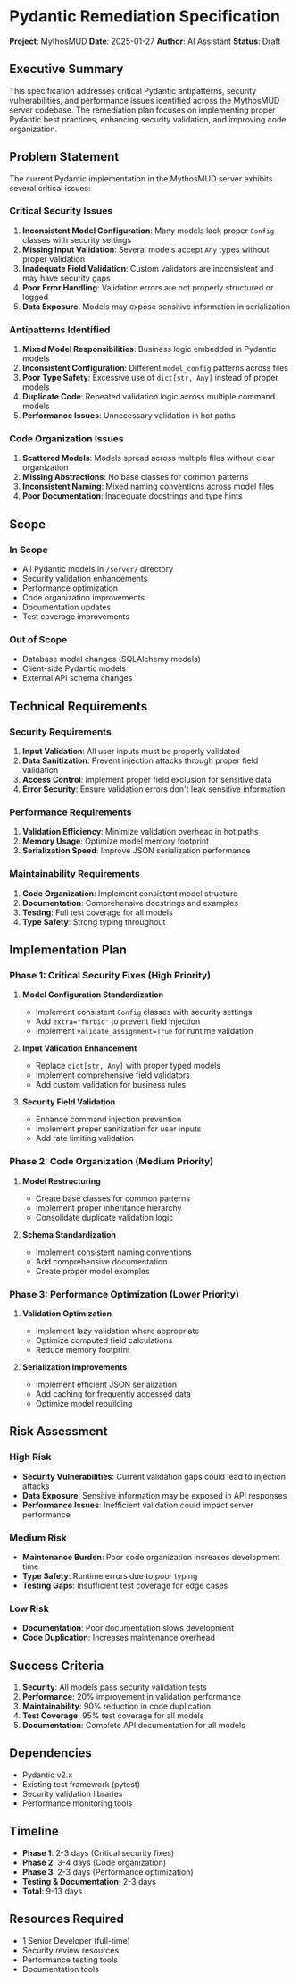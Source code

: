 # Pydantic Remediation Specification

**Project**: MythosMUD
**Date**: 2025-01-27
**Author**: AI Assistant
**Status**: Draft

## Executive Summary

This specification addresses critical Pydantic antipatterns, security vulnerabilities, and performance issues identified across the MythosMUD server codebase. The remediation plan focuses on implementing proper Pydantic best practices, enhancing security validation, and improving code organization.

## Problem Statement

The current Pydantic implementation in the MythosMUD server exhibits several critical issues:

### Critical Security Issues
1. **Inconsistent Model Configuration**: Many models lack proper `Config` classes with security settings
2. **Missing Input Validation**: Several models accept `Any` types without proper validation
3. **Inadequate Field Validation**: Custom validators are inconsistent and may have security gaps
4. **Poor Error Handling**: Validation errors are not properly structured or logged
5. **Data Exposure**: Models may expose sensitive information in serialization

### Antipatterns Identified
1. **Mixed Model Responsibilities**: Business logic embedded in Pydantic models
2. **Inconsistent Configuration**: Different `model_config` patterns across files
3. **Poor Type Safety**: Excessive use of `dict[str, Any]` instead of proper models
4. **Duplicate Code**: Repeated validation logic across multiple command models
5. **Performance Issues**: Unnecessary validation in hot paths

### Code Organization Issues
1. **Scattered Models**: Models spread across multiple files without clear organization
2. **Missing Abstractions**: No base classes for common patterns
3. **Inconsistent Naming**: Mixed naming conventions across model files
4. **Poor Documentation**: Inadequate docstrings and type hints

## Scope

### In Scope
- All Pydantic models in `/server/` directory
- Security validation enhancements
- Performance optimization
- Code organization improvements
- Documentation updates
- Test coverage improvements

### Out of Scope
- Database model changes (SQLAlchemy models)
- Client-side Pydantic models
- External API schema changes

## Technical Requirements

### Security Requirements
1. **Input Validation**: All user inputs must be properly validated
2. **Data Sanitization**: Prevent injection attacks through proper field validation
3. **Access Control**: Implement proper field exclusion for sensitive data
4. **Error Security**: Ensure validation errors don't leak sensitive information

### Performance Requirements
1. **Validation Efficiency**: Minimize validation overhead in hot paths
2. **Memory Usage**: Optimize model memory footprint
3. **Serialization Speed**: Improve JSON serialization performance

### Maintainability Requirements
1. **Code Organization**: Implement consistent model structure
2. **Documentation**: Comprehensive docstrings and examples
3. **Testing**: Full test coverage for all models
4. **Type Safety**: Strong typing throughout

## Implementation Plan

### Phase 1: Critical Security Fixes (High Priority)
1. **Model Configuration Standardization**
   - Implement consistent `Config` classes with security settings
   - Add `extra="forbid"` to prevent field injection
   - Implement `validate_assignment=True` for runtime validation

2. **Input Validation Enhancement**
   - Replace `dict[str, Any]` with proper typed models
   - Implement comprehensive field validators
   - Add custom validation for business rules

3. **Security Field Validation**
   - Enhance command injection prevention
   - Implement proper sanitization for user inputs
   - Add rate limiting validation

### Phase 2: Code Organization (Medium Priority)
1. **Model Restructuring**
   - Create base classes for common patterns
   - Implement proper inheritance hierarchy
   - Consolidate duplicate validation logic

2. **Schema Standardization**
   - Implement consistent naming conventions
   - Add comprehensive documentation
   - Create proper model examples

### Phase 3: Performance Optimization (Lower Priority)
1. **Validation Optimization**
   - Implement lazy validation where appropriate
   - Optimize computed field calculations
   - Reduce memory footprint

2. **Serialization Improvements**
   - Implement efficient JSON serialization
   - Add caching for frequently accessed data
   - Optimize model rebuilding

## Risk Assessment

### High Risk
- **Security Vulnerabilities**: Current validation gaps could lead to injection attacks
- **Data Exposure**: Sensitive information may be exposed in API responses
- **Performance Issues**: Inefficient validation could impact server performance

### Medium Risk
- **Maintenance Burden**: Poor code organization increases development time
- **Type Safety**: Runtime errors due to poor typing
- **Testing Gaps**: Insufficient test coverage for edge cases

### Low Risk
- **Documentation**: Poor documentation slows development
- **Code Duplication**: Increases maintenance overhead

## Success Criteria

1. **Security**: All models pass security validation tests
2. **Performance**: 20% improvement in validation performance
3. **Maintainability**: 90% reduction in code duplication
4. **Test Coverage**: 95% test coverage for all models
5. **Documentation**: Complete API documentation for all models

## Dependencies

- Pydantic v2.x
- Existing test framework (pytest)
- Security validation libraries
- Performance monitoring tools

## Timeline

- **Phase 1**: 2-3 days (Critical security fixes)
- **Phase 2**: 3-4 days (Code organization)
- **Phase 3**: 2-3 days (Performance optimization)
- **Testing & Documentation**: 2-3 days
- **Total**: 9-13 days

## Resources Required

- 1 Senior Developer (full-time)
- Security review resources
- Performance testing tools
- Documentation tools
